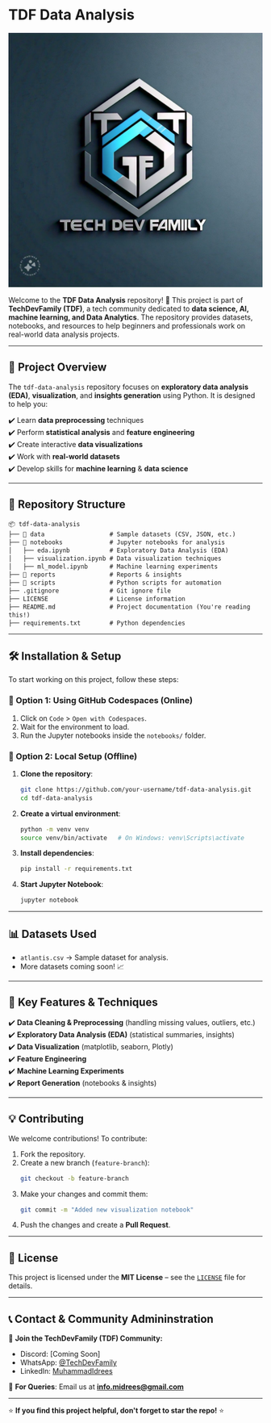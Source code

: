 # **TDF Data Analysis**

![TechDevFamily Logo](./python-ka-chilla/day-00-resources/TDF%20logo.jpg)

Welcome to the **TDF Data Analysis** repository! 🚀
This project is part of **TechDevFamily (TDF)**, a tech community dedicated to **data science, AI, machine learning, and Data Analytics**. The repository provides datasets, notebooks, and resources to help beginners and professionals work on real-world data analysis projects.

---

## **📌 Project Overview**
The `tdf-data-analysis` repository focuses on **exploratory data analysis (EDA)**, **visualization**, and **insights generation** using Python. It is designed to help you:

✔️ Learn **data preprocessing** techniques  
✔️ Perform **statistical analysis** and **feature engineering**  
✔️ Create interactive **data visualizations**  
✔️ Work with **real-world datasets**  
✔️ Develop skills for **machine learning** & **data science**  

---

## **📂 Repository Structure**

```
📦 tdf-data-analysis
├── 📂 data                  # Sample datasets (CSV, JSON, etc.)
├── 📂 notebooks             # Jupyter notebooks for analysis
│   ├── eda.ipynb           # Exploratory Data Analysis (EDA)
│   ├── visualization.ipynb # Data visualization techniques
│   ├── ml_model.ipynb      # Machine learning experiments
├── 📂 reports               # Reports & insights
├── 📂 scripts               # Python scripts for automation
├── .gitignore              # Git ignore file
├── LICENSE                 # License information
├── README.md               # Project documentation (You're reading this!)
├── requirements.txt        # Python dependencies
```

---

## **🛠️ Installation & Setup**
To start working on this project, follow these steps:

### **🔹 Option 1: Using GitHub Codespaces (Online)**
1. Click on `Code` > `Open with Codespaces`.
2. Wait for the environment to load.
3. Run the Jupyter notebooks inside the `notebooks/` folder.

### **🔹 Option 2: Local Setup (Offline)**
1. **Clone the repository**:
   ```bash
   git clone https://github.com/your-username/tdf-data-analysis.git
   cd tdf-data-analysis
   ```
2. **Create a virtual environment**:
   ```bash
   python -m venv venv
   source venv/bin/activate   # On Windows: venv\Scripts\activate
   ```
3. **Install dependencies**:
   ```bash
   pip install -r requirements.txt
   ```
4. **Start Jupyter Notebook**:
   ```bash
   jupyter notebook
   ```

---

## **📊 Datasets Used**
- `atlantis.csv` → Sample dataset for analysis.
- More datasets coming soon! 📈

---

## **📌 Key Features & Techniques**
✔️ **Data Cleaning & Preprocessing** (handling missing values, outliers, etc.)  
✔️ **Exploratory Data Analysis (EDA)** (statistical summaries, insights)  
✔️ **Data Visualization** (matplotlib, seaborn, Plotly)  
✔️ **Feature Engineering**  
✔️ **Machine Learning Experiments**  
✔️ **Report Generation** (notebooks & insights)  

---

## **💡 Contributing**
We welcome contributions! To contribute:
1. Fork the repository.
2. Create a new branch (`feature-branch`):
   ```bash
   git checkout -b feature-branch
   ```
3. Make your changes and commit them:
   ```bash
   git commit -m "Added new visualization notebook"
   ```
4. Push the changes and create a **Pull Request**.

---

## **📜 License**
This project is licensed under the **MIT License** – see the [`LICENSE`](LICENSE) file for details.

---

## **📞 Contact & Community Admininstration**
💬 **Join the TechDevFamily (TDF) Community:**  
- Discord: [Coming Soon]
- WhatsApp: [@TechDevFamily](https://whatsapp.com/channel/0029Va8d38G7T8bTcJYRWk0V)
- LinkedIn: [MuhammadIdrees](https://www.linkedin.com/in/midrees555/)

📧 **For Queries**: Email us at **info.midrees@gmail.com**

---

⭐ **If you find this project helpful, don't forget to star the repo!** ⭐